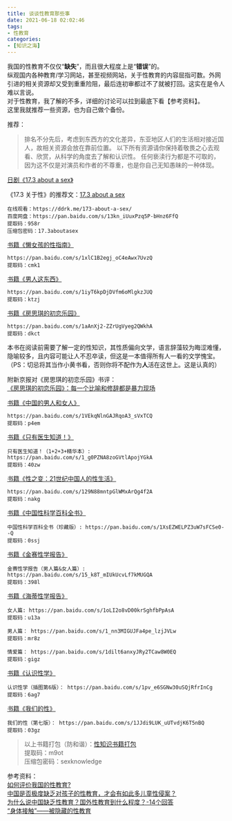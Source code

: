 ```yaml
---
title: 谈谈性教育那些事
date: 2021-06-18 02:02:46
tags:
- 性教育
categories:
- [知识之海]
---
```


我国的性教育不仅仅“**缺失**”，而且很大程度上是“**错误**”的。  
纵观国内各种教育/学习网站，甚至视频网站，关于性教育的内容屈指可数。外网引进的相关资源却又受到重重险阻，最后连初审都过不了就被打回。这实在是令人难以言说。  
对于性教育，我了解的不多，详细的讨论可以拉到最底下看【参考资料】。  
这里我就推荐一些资源，也为自己做个备份。  

推荐：  

> 排名不分先后，考虑到东西方的文化差异，东亚地区人们的生活相对接近国人，故相关资源会放在靠前位置。
> 以下所有资源请你保持着敬畏之心去观看、欣赏，从科学的角度去了解和认识性。
> 任何亵渎行为都是不可取的，因为这不仅是对演员和作者的不尊重，也是你自己无知愚昧的一种体现。

[日剧《17.3 about a sex》](https://movie.douban.com/subject/35202302/)

《17.3 关于性》的推荐文：[17.3 about a sex](https://zhuanlan.zhihu.com/p/268897237)

~~~raw
在线观看：https://ddrk.me/173-about-a-sex/
百度网盘：https://pan.baidu.com/s/13kn_iUuxPzq5P-bHnz6FfQ
提取码：958r
压缩包密码：17.3aboutasex
~~~

[书籍《懒女孩的性指南》](https://book.douban.com/subject/1082397/)

~~~raw
https://pan.baidu.com/s/1xlC1B2egj_oC4eAwx7UvzQ
提取码：cmk1
~~~

[书籍《男人这东西》](https://book.douban.com/subject/1035517/)

~~~raw
https://pan.baidu.com/s/1iyT6kpDjDVfm6oMlgkzJUQ
提取码：ktzj
~~~

[书籍《房思琪的初恋乐园》](https://book.douban.com/subject/35063046/)

~~~raw
https://pan.baidu.com/s/1aAnXj2-ZZrUgVyeg2QWkhA
提取码：dkct
~~~

本书在阅读前需要了解一定的性知识，其性质偏向文学，语言辞藻较为晦涩难懂，隐喻较多，且内容可能让人不忍卒读，但这是一本值得所有人一看的文学愧宝。
（PS：切忌将其当作小黄书看，否则你将不配作为**人**活在这世上。这是认真的）

附新京报对《房思琪的初恋乐园》书评：  
[《房思琪的初恋乐园》：每一个比喻和修辞都是暴力现场](https://baijiahao.baidu.com/s?id=1591070332754610121&wfr=spider&for=pc)

[书籍《中国的男人和女人》](https://book.douban.com/subject/1004554/)

~~~raw
https://pan.baidu.com/s/1VEkqNlnGAJRqoA3_sVxTCQ
提取码：p4em
~~~

[书籍《只有医生知道！》](https://book.douban.com/subject/20431965/)

~~~raw
只有医生知道！（1+2+3+精华本）: https://pan.baidu.com/s/1_g0PZNA8zoGVtlApojYGkA
提取码：40zw
~~~

[书籍《性之变：21世纪中国人的性生活》](https://book.douban.com/subject/24845741/)

~~~raw
https://pan.baidu.com/s/129N88mntpGlWMxArQg4f2A
提取码：nakg
~~~

[书籍《中国性科学百科全书》](https://book.douban.com/subject/1014451/)

~~~raw
中国性科学百科全书（珍藏版）: https://pan.baidu.com/s/1XsEZWELPZ3uW7sFCSe0--Q
提取码：0ssj
~~~

[书籍《金赛性学报告》](https://book.douban.com/subject/24737829/)

~~~raw
金赛性学报告（男人篇&女人篇）: https://pan.baidu.com/s/15_k8T_mIUkUcvLf7kMUGQA
提取码：398l
~~~

[书籍《海蒂性学报告》](https://book.douban.com/subject/1033273/)

~~~raw
女人篇: https://pan.baidu.com/s/1oLI2o8vD00krSghfbPpAsA
提取码：u13a

男人篇： https://pan.baidu.com/s/1_nn3MIGUJFa4pe_lzjJVLw
提取码：mr8z

情爱篇： https://pan.baidu.com/s/1dilt6anxyJRy2TCaw8W0EQ
提取码：gigz
~~~

[书籍《认识性学》](https://book.douban.com/subject/10867037/)

~~~raw
认识性学（插图第6版）： https://pan.baidu.com/s/1pv_e6SGNw30uSQjRfrInCg
提取码：6ag7
~~~

[书籍《我们的性》](https://book.douban.com/subject/1233609/)

~~~raw
我们的性（第七版）： https://pan.baidu.com/s/1JJdi9LUK_uUTvdjK6T5nBQ
提取码：03gz
~~~

> 以上书籍打包（防和谐）：[性知识书籍打包](https://pan.baidu.com/s/1t26l_cSRiJGddl5vjVXCUA)  
> 提取码：m9ot  
> 压缩包密码：sexknowledge  

参考资料：  
[如何评价我国的性教育?](https://www.zhihu.com/question/400099028)  
[中国是否极度缺乏对孩子的性教育，才会有如此多儿童性侵案？](https://www.zhihu.com/question/55506262)  
[为什么说中国缺乏性教育？国外性教育到什么程度？-14个回答](https://www.zhihu.com/question/54312243)  
[“身体接触”——被隐藏的性教育](https://zhuanlan.zhihu.com/p/141731815)  
